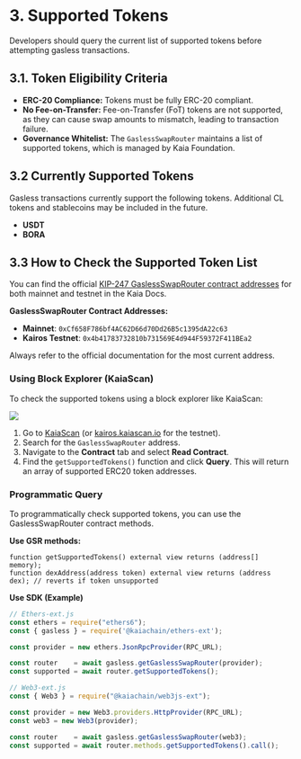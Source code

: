 # 3. Supported Tokens

Developers should query the current list of supported tokens before attempting gasless transactions.

## 3.1. Token Eligibility Criteria

- **ERC-20 Compliance:** Tokens must be fully ERC-20 compliant.
- **No Fee-on-Transfer:** Fee-on-Transfer (FoT) tokens are not supported, as they can cause swap amounts to mismatch, leading to transaction failure.
- **Governance Whitelist:** The `GaslessSwapRouter` maintains a list of supported tokens, which is managed by Kaia Foundation.

## 3.2 Currently Supported Tokens

Gasless transactions currently support the following tokens. Additional CL tokens and stablecoins may be included in the future.

- **USDT**
- **BORA**

## 3.3 How to Check the Supported Token List

You can find the official [KIP-247 GaslessSwapRouter contract addresses](https://docs.kaia.io/references/contract-addresses/) for both mainnet and testnet in the Kaia Docs.

**GaslessSwapRouter Contract Addresses:**

- **Mainnet**: `0xCf658F786bf4AC62D66d70Dd26B5c1395dA22c63`
- **Kairos Testnet**: `0x4b41783732810b731569E4d944F59372F411BEa2`

Always refer to the official documentation for the most current address.

### Using Block Explorer (KaiaScan)

To check the supported tokens using a block explorer like KaiaScan:

![](/img/build/tutorials/ga3.png)

1. Go to [KaiaScan](https://kaiascan.io/) (or [kairos.kaiascan.io](https://kairos.kaiascan.io/) for the testnet).
2. Search for the `GaslessSwapRouter` address.
3. Navigate to the **Contract** tab and select **Read Contract**.
4. Find the `getSupportedTokens()` function and click **Query**. This will return an array of supported ERC20 token addresses.

### Programmatic Query

To programmatically check supported tokens, you can use the GaslessSwapRouter contract methods.

**Use GSR methods:**

```solidity
function getSupportedTokens() external view returns (address[] memory);
function dexAddress(address token) external view returns (address dex); // reverts if token unsupported
```

**Use SDK (Example)**

```javascript
// Ethers-ext.js
const ethers = require("ethers6");
const { gasless } = require('@kaiachain/ethers-ext');

const provider = new ethers.JsonRpcProvider(RPC_URL);

const router    = await gasless.getGaslessSwapRouter(provider);
const supported = await router.getSupportedTokens();

// Web3-ext.js
const { Web3 } = require("@kaiachain/web3js-ext");

const provider = new Web3.providers.HttpProvider(RPC_URL);
const web3 = new Web3(provider);

const router    = await gasless.getGaslessSwapRouter(web3);
const supported = await router.methods.getSupportedTokens().call();
```